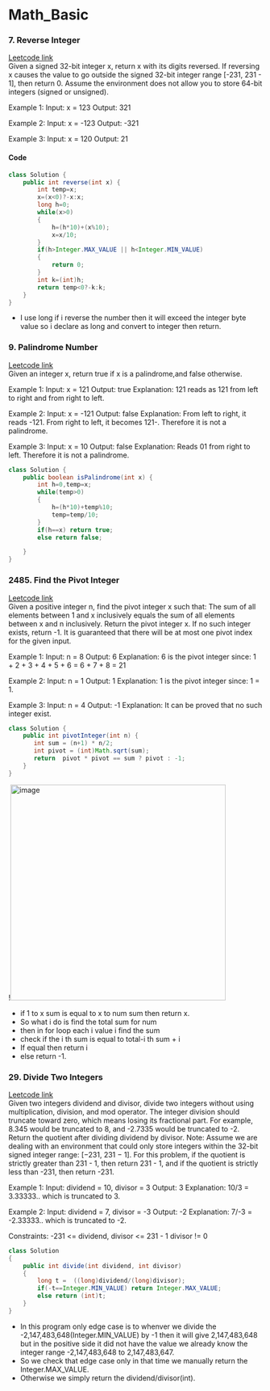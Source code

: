 # Math_Basic
### 7. Reverse Integer
[Leetcode link](https://leetcode.com/problems/reverse-integer/description/)
<br>
Given a signed 32-bit integer x, return x with its digits reversed. If reversing x causes the value to go outside the signed 32-bit integer range [-231, 231 - 1], then return 0.
Assume the environment does not allow you to store 64-bit integers (signed or unsigned).

Example 1:
Input: x = 123
Output: 321

Example 2:
Input: x = -123
Output: -321

Example 3:
Input: x = 120
Output: 21
#### Code
```java
class Solution {
    public int reverse(int x) {
        int temp=x;
        x=(x<0)?-x:x;
        long h=0;
        while(x>0)
        {
            h=(h*10)+(x%10);
            x=x/10;
        }
        if(h>Integer.MAX_VALUE || h<Integer.MIN_VALUE)
        {
            return 0;
        }
        int k=(int)h;
        return temp<0?-k:k;
    }
}
```
- I use long if i reverse the number then it will exceed the integer byte value so i declare as long and convert to integer then return.
### 9. Palindrome Number
[Leetcode link](https://leetcode.com/problems/palindrome-number/description/)
<br>
Given an integer x, return true if x is a palindrome,and false otherwise.

Example 1:
Input: x = 121
Output: true
Explanation: 121 reads as 121 from left to right and from right to left.

Example 2:
Input: x = -121
Output: false
Explanation: From left to right, it reads -121. From right to left, it becomes 121-. Therefore it is not a palindrome.

Example 3:
Input: x = 10
Output: false
Explanation: Reads 01 from right to left. Therefore it is not a palindrome.

```java
class Solution {
    public boolean isPalindrome(int x) {
        int h=0,temp=x;
        while(temp>0)
        {
            h=(h*10)+temp%10;
            temp=temp/10;
        }
        if(h==x) return true;
        else return false;

    }
}
```
### 2485. Find the Pivot Integer
[Leetcode link](https://leetcode.com/problems/find-the-pivot-integer/description/)
<br>
Given a positive integer n, find the pivot integer x such that:
The sum of all elements between 1 and x inclusively equals the sum of all elements between x and n inclusively.
Return the pivot integer x. If no such integer exists, return -1. It is guaranteed that there will be at most one pivot index for the given input.
 
Example 1:
Input: n = 8
Output: 6
Explanation: 6 is the pivot integer since: 1 + 2 + 3 + 4 + 5 + 6 = 6 + 7 + 8 = 21

Example 2:
Input: n = 1
Output: 1
Explanation: 1 is the pivot integer since: 1 = 1.

Example 3:
Input: n = 4
Output: -1
Explanation: It can be proved that no such integer exist.

```java
class Solution {
    public int pivotInteger(int n) {
       int sum = (n+1) * n/2;
       int pivot = (int)Math.sqrt(sum);
       return  pivot * pivot == sum ? pivot : -1;
    }
}
```
!<img width="427" alt="image" src="https://github.com/user-attachments/assets/20674d89-52fd-4f32-b7c3-66041607c6da">
- if 1 to x sum is equal to x to num sum then return x.
- So what i do is find the total sum for num
- then in for loop each i value i find the sum
- check if the i th sum is equal to total-i th sum + i
- If equal then return i
- else return -1.
### 29. Divide Two Integers
[Leetcode link](https://leetcode.com/problems/divide-two-integers/description/?envType=problem-list-v2&envId=math&status=TO_DO&difficulty=MEDIUM)
<br>
Given two integers dividend and divisor, divide two integers without using multiplication, division, and mod operator.
The integer division should truncate toward zero, which means losing its fractional part. For example, 8.345 would be truncated to 8, and -2.7335 would be truncated to -2.
Return the quotient after dividing dividend by divisor.
Note: Assume we are dealing with an environment that could only store integers within the 32-bit signed integer range: [−231, 231 − 1]. For this problem, if the quotient is strictly greater than 231 - 1, then return 231 - 1, and if the quotient is strictly less than -231, then return -231.

Example 1:
Input: dividend = 10, divisor = 3
Output: 3
Explanation: 10/3 = 3.33333.. which is truncated to 3.

Example 2:
Input: dividend = 7, divisor = -3
Output: -2
Explanation: 7/-3 = -2.33333.. which is truncated to -2.
 
Constraints:
-231 <= dividend, divisor <= 231 - 1
divisor != 0

```java
class Solution 
{
    public int divide(int dividend, int divisor) 
    {
        long t =  ((long)dividend/(long)divisor);
        if(-t==Integer.MIN_VALUE) return Integer.MAX_VALUE;
        else return (int)t;
    }
}
```
- In this program only edge case is to whenver we divide the -2,147,483,648(Integer.MIN_VALUE) by -1 then it will give 2,147,483,648 but in the positive side it did not have the value we already know the integer range 	-2,147,483,648 to 2,147,483,647.
- So we check that edge case only in that time we manually return the Integer.MAX_VALUE.
- Otherwise we simply return the dividend/divisor(int). 

